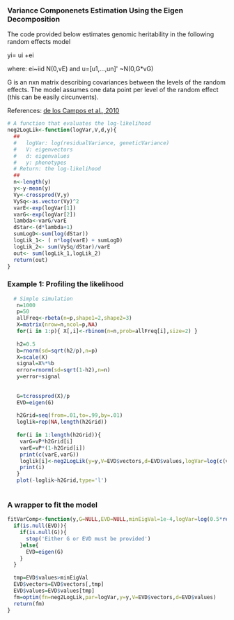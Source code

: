 ### Variance Componenets Estimation Using the Eigen Decomposition

The code provided below estimates genomic heritability in the following random effects model

   yi= ui +ei 
   
where: ei~iid N(0,vE)  and u=[u1,...,un]' ~N(0,G*vG)

G is an nxn matrix describing covariances between the levels of the random effects. The model assumes one data point per level of the random
effect (this can be easily circunvents).


References: [de los Campos et al., 2010]()

```R
# A function that evaluates the log-likelihood
neg2LogLik<-function(logVar,V,d,y){
  ##
  #   logVar: log(residualVariance, geneticVariance)
  #   V: eigenvectors
  #   d: eigenvalues
  #   y: phenotypes
  # Return: the log-likelihood
  ##
  n<-length(y)
  y<-y-mean(y)
  Vy<-crossprod(V,y)
  VySq<-as.vector(Vy)^2
  varE<-exp(logVar[1])
  varG<-exp(logVar[2])
  lambda<-varG/varE
  dStar<-(d*lambda+1)
  sumLogD<-sum(log(dStar))
  logLik_1<- ( n*log(varE) + sumLogD)
  logLik_2<- sum(VySq/dStar)/varE
  out<- sum(logLik_1,logLik_2)
  return(out)
}
```

### Example 1: Profiling the likelihood

```R
  # Simple simulation
   n=1000
   p=50
   allFreq<-rbeta(n=p,shape1=2,shape2=3)
   X=matrix(nrow=n,ncol=p,NA)
   for(i in 1:p){ X[,i]<-rbinom(n=n,prob=allFreq[i],size=2) }
   
   h2=0.5
   b=rnorm(sd=sqrt(h2/p),n=p)
   X=scale(X)
   signal=X%*%b
   error=rnorm(sd=sqrt(1-h2),n=n)
   y=error+signal
  
   
   G=tcrossprod(X)/p
   EVD=eigen(G)
  
   h2Grid=seq(from=.01,to=.99,by=.01)
   loglik=rep(NA,length(h2Grid))
  
   for(i in 1:length(h2Grid)){
    varG=vP*h2Grid[i]
    varE=vP*(1-h2Grid[i])
    print(c(varE,varG))
    loglik[i]<-neg2LogLik(y=y,V=EVD$vectors,d=EVD$values,logVar=log(c(varE,varG)))
    print(i)
   }
   plot(-loglik~h2Grid,type='l')
  
```
### A wrapper to fit the model

```R
fitVarComp<-function(y,G=NULL,EVD=NULL,minEigVal=1e-4,logVar=log(0.5*rep(var(y),2))){
  if(is.null(EVD)){
    if(is.null(G)){ 
      stop('Either G or EVD must be provided') 
    }else{
      EVD=eigen(G)
    }
  }
  
  tmp=EVD$values>minEigVal
  EVD$vectors=EVD$vectors[,tmp]
  EVD$values=EVD$values[tmp]
  fm=optim(fn=neg2LogLik,par=logVar,y=y,V=EVD$vectors,d=EVD$values)
  return(fm)
}

```
